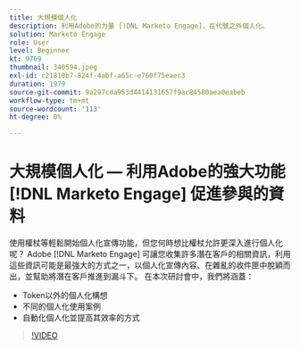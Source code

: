 ```yaml
---
title: 大規模個人化
description: 利用Adobe的力量 [!DNL Marketo Engage]，在代號之外個人化。
solution: Marketo Engage
role: User
level: Beginner
kt: 9769
thumbnail: 340594.jpeg
exl-id: c21810b7-824f-4abf-a65c-e760f75eaec3
duration: 1979
source-git-commit: 9a297cda953d4414131657f9ac84580aea0eabeb
workflow-type: tm+mt
source-wordcount: '113'
ht-degree: 0%

---
```


# 大規模個人化 — 利用Adobe的強大功能 [!DNL Marketo Engage] 促進參與的資料

使用權杖等輕鬆開始個人化宣傳功能，但您何時想比權杖允許更深入進行個人化呢？ Adobe [!DNL Marketo Engage] 可讓您收集許多潛在客戶的相關資訊，利用這些資訊可能是最強大的方式之一，以個人化宣傳內容、在雜亂的收件匣中脫穎而出，並幫助將潛在客戶推進到漏斗下。 在本次研討會中，我們將涵蓋：

* Token以外的個人化構想
* 不同的個人化使用案例
* 自動化個人化並提高其效率的方式

>[!VIDEO](https://video.tv.adobe.com/v/340594/?quality=12&learn=on)
